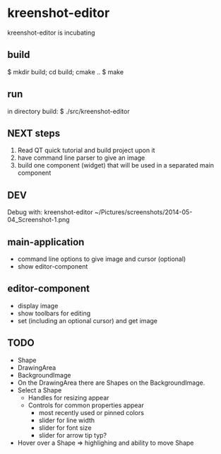 kreenshot-editor
================

kreenshot-editor is incubating

build
-----
$ mkdir build; cd build; cmake ..
$ make

run
---
in directory build:
$ ./src/kreenshot-editor

NEXT steps
----------
1. Read QT quick tutorial and build project upon it
2. have command line parser to give an image
3. build one component (widget) that will be used in a separated main component

DEV
---
Debug with: kreenshot-editor ~/Pictures/screenshots/2014-05-04_Screenshot-1.png

main-application
----------------
- command line options to give image and cursor (optional)
- show editor-component

editor-component
----------------
- display image
- show toolbars for editing
- set (including an optional cursor) and get image

TODO
----
- Shape
- DrawingArea
- BackgroundImage
- On the DrawingArea there are Shapes on the BackgroundImage.
- Select a Shape
  - Handles for resizing appear
  - Controls for common properties appear
     - most recently used or pinned colors
     - slider for line width
     - slider for font size
     - slider for arrow tip typ?
- Hover over a Shape => highlighing and ability to move Shape
